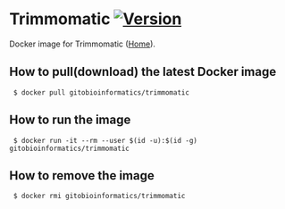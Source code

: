 # Trimmomatic [![Version](https://img.shields.io/badge/Version-0.38-blue.svg)]()

Docker image for Trimmomatic ([Home][homepage]).

## How to pull(download) the latest Docker image
```
 $ docker pull gitobioinformatics/trimmomatic
```

## How to run the image
```
 $ docker run -it --rm --user $(id -u):$(id -g) gitobioinformatics/trimmomatic
```

## How to remove the image
```
 $ docker rmi gitobioinformatics/trimmomatic
```

[hub]: https://hub.docker.com/r/gitobioinformatics/trimmomatic
[quay]: https://quay.io/repository/gitobioinformatics/trimmomatic
[homepage]: http://www.usadellab.org/cms/?page=trimmomatic

